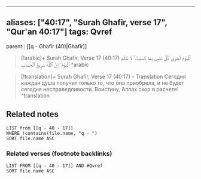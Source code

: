 
---
aliases: ["40:17", "Surah Ghafir, verse 17", "Qur'an 40:17"]
tags: Qvref
---

parent:: [[q - Ghafir (40)|Ghafir]]

> [!arabic]+ Surah Ghafir, Verse 17 (40:17)
> <span class="quran-arabic">ٱلْيَوْمَ تُجْزَىٰ كُلُّ نَفْسٍۭ بِمَا كَسَبَتْ ۚ لَا ظُلْمَ ٱلْيَوْمَ ۚ إِنَّ ٱللَّهَ سَرِيعُ ٱلْحِسَابِ</span>
^arabic

> [!translation]+ Surah Ghafir, Verse 17 (40:17) - Translation
> Сегодня каждая душа получит только то, что она приобрела, и не будет сегодня несправедливости. Воистину, Аллах скор в расчете!
^translation



## Related notes
```dataview
LIST from [[q - 40 - 17]]
WHERE !contains(file.name, "q - ")
SORT file.name ASC
```

### Related verses (footnote backlinks)
```dataview
LIST FROM [[q - 40 - 17]] AND #Qvref
SORT file.name ASC
```

